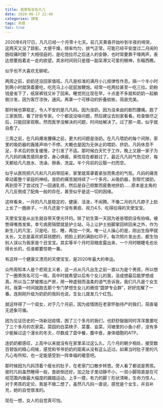 ```yaml
---
title: 我家有女名凡几
date: 2020-06-17 22:48
categories: 随笔
tags: 杂感
toc: true
---
```


2020年6月17日，凡凡已经一个月零十七天。前几天黄昏开始吵到半夜的啼哭，这两天又没了踪影。大便干燥，频率均匀，排气正常。可能已经平安度过二月闹的肠绞痛时期？大相径庭的，是吃饱拉尽之后迷人的安静，也时常要靠干嚎两声，表达想要抱着走一走的欲望。其余时间则只是摆一副呆滞又可爱的眼神，东瞄西瞧。

似乎也不大喜欢无聊呢。

两周之前，奶奶还没回家值班。凡凡是标准的满月小儿规律性作息。隔一个半小时到两小时就哭着要吃，吃完马上小屁屁放鞭炮。经常一吃两拉甚至一吃三拉。奶粉钱是省下了，纸尿裤钱又补了回来。睡觉则比现在早，十点差不多就和奶奶一起躺倒沙发，因为客厅凉快，通风。再罩一个可移动的折叠蚊帐，简直完美。

那时候也算稳定，令人不安的是凡凡妈。因为涨奶，因为没来由的剧烈腰痛。跑了三家医院，看了好些专家。个个都说没啥问题，然后建议去别家看看。检查做尽之后，只能回家观察。然而医学没解决的问题，时间给解决了。过了那一周，似乎就自愈了。

三周之前，在凡妈爆发腰痛之前，更大的问题是涨奶。在凡凡喂奶的每个间隙，家里的吸奶器的轰隆声响个不停。大概也是因为无休止的喂奶、挤奶，凡妈休息不足，手术后的恢复缓慢，才引发了不适。那时候白天忙于工作，晚上又跟一家子为凡凡妈的痛苦感同身受，身心俱疲。索性现在都捱过了。最近凡凡妈气色见好，每天都给凡凡放水、洗澡、擦香、洗盆。半个月前的云翳一扫而空。

似乎从医院把凡凡和凡凡妈带回来，家里就笼罩着紧张而焦虑的气氛。凡妈的痛苦牵动着整个家庭的神经。涨奶的痛苦就持续了一个多月。从吸奶器，到帮忙揉奶，再到受不了尝试找了一回通乳师，然后是自己频繁而疲惫地挤奶……原本是主角的凡几反倒成了配角一般的存在，甚至似乎是这一切的因缘。

这样看来，一月的凡凡是稳定的，健康、活泼，不闹腾。不像二月的凡凡脖子上脸上长了一圈痱子，一月凡还是个没有黄疸、视力4.5、吃得拉得的天使宝宝。

天使宝宝是从出生就自带天使光环的。除了初生第一天因为爸爸喂奶没有拍嗝，被憋得嘴唇发紫，幸亏病房隔壁就是护士站，马上让护士拍脚掌回转回来之外，作为新生儿的凡宝，只是吃、拉、睡，再加一个哭。唯一让人操心的是，刚出生指甲就太长，又总是喜欢抓耳挠腮的，把脸上抓的满脸红印子。每次照片发出去，都生怕别人误以为我家是个丑宝宝。其实等半个月时双眼皮露出来，一个月时眼睫毛也长得长长的，任谁都要惊艳一番。

有这样一个健康又漂亮的天使宝宝，是2020年最大的幸运。

众所周知本人是个悲观主义者，这一点从凡凡出生之前一直以为是个男孩，所以想了一圈男孩名可见一斑。高中时就希望以后有个女儿的我，没成想最后能梦想成真。所以当二梦被推出产房，用一种虚弱而温柔的语气告诉我，我们凡凡是个女生时。我第一时间就跑去那个专门梦想生女儿的微信“圆梦专业群”，好好炫耀了一番。连刚刚升级为奶奶的我妈也说，生女儿就发几个红包。

就这样得了一个闺女，对于几个月前，因为疫情困在老家怀胎待产的我们，简直毫无迹象可循。

因为见证历史的一场新冠疫情，困了三个多月的我们，也舒舒服服同时浑浑噩噩吃了三个多月的农家菜。菜园的白菜秧子、菜薹、韭菜，河塘里的小鱼小虾，没有多少能躲过这个漫长的冬天，尽数成了盘中餐，腹中食，身体细胞的ATP。

连奶奶都感叹，上高中以来就没有在家里呆过这么久。几个月的朝夕相处，接受数百顿饭的精心伺候，感觉和爷爷奶奶的距离从没有这么近过。如果当时肚子里的凡凡心有所知，也一定能感受到一阵幸福的暖意吧。

那时候因为凡妈顶着个瘦长的肚子，在老家门口散步转悠。旁人看了都说是男孩。彼时凡妈虽然睡得一般，食欲倒还好。加之肚子里动静不小，一双小脚简直是在可视范围内做最大幅度的踢踏运动。上手一摸，有力的脚丫形状清晰，生命力惊人。对于男孩的定论，我是不做二想了。虽然凡凡妈一直说，感觉是个女生，并且补充，她的自觉很准的。

现在一想，女人的自觉真可怕。
